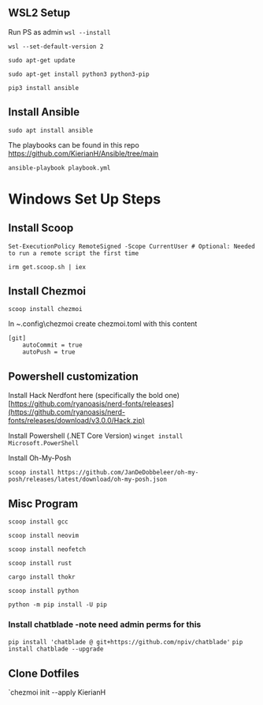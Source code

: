 ## WSL2 Setup
Run PS as admin
`wsl --install`

`wsl --set-default-version 2`

`sudo apt-get update`

`sudo apt-get install python3 python3-pip`

`pip3 install ansible`

## Install Ansible

`sudo apt install ansible`

The playbooks can be found in this repo https://github.com/KierianH/Ansible/tree/main

`ansible-playbook playbook.yml`

# Windows Set Up Steps
## Install Scoop
`Set-ExecutionPolicy RemoteSigned -Scope CurrentUser # Optional: Needed to run a remote script the first time`

`irm get.scoop.sh | iex`

## Install Chezmoi
`scoop install chezmoi`

In ~\.config\chezmoi create chezmoi.toml with this content
``` 
[git]
    autoCommit = true
    autoPush = true
```

## Powershell customization
Install Hack Nerdfont here (specifically the bold one) [https://github.com/ryanoasis/nerd-fonts/releases](https://github.com/ryanoasis/nerd-fonts/releases/download/v3.0.0/Hack.zip)

Install Powershell (.NET Core Version) `winget install Microsoft.PowerShell`

Install Oh-My-Posh

`scoop install https://github.com/JanDeDobbeleer/oh-my-posh/releases/latest/download/oh-my-posh.json`

## Misc Program

`scoop install gcc`

`scoop install neovim`

`scoop install neofetch`

`scoop install rust`

`cargo install thokr`

`scoop install python`

`python -m pip install -U pip`

### Install chatblade -note need admin perms for this
`pip install 'chatblade @ git+https://github.com/npiv/chatblade'`
`pip install chatblade --upgrade`

## Clone Dotfiles
`chezmoi init --apply KierianH
